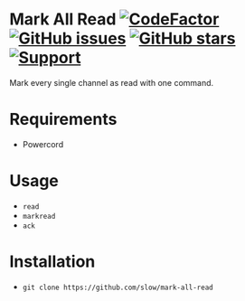 # Mark All Read [![CodeFactor](https://www.codefactor.io/repository/github/slow/mark-all-read/badge)](https://www.codefactor.io/repository/github/slow/mark-all-read) [![GitHub issues](https://img.shields.io/github/issues/slow/mark-all-read?style=flat)](https://github.com/slow/mark-all-read/issues) [![GitHub stars](https://img.shields.io/github/stars/slow/mark-all-read?style=flat)](https://github.com/slow/mark-all-read/stargazers) [![Support](https://img.shields.io/discord/875126204758360094)](https://discord.gg/shnvz5ryAt)

Mark every single channel as read with one command.

# Requirements

-  Powercord

# Usage

- `read`
- `markread`
- `ack`

# Installation

-  `git clone https://github.com/slow/mark-all-read`
